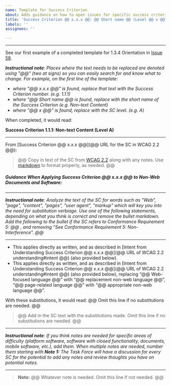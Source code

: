```yaml
---
name: Template for Success Criterion
about: Adds guidance on how to open issues for specific success criteria
title: 'Success Criterion @@ x.x.x @@: @@ Short name @@ (Level @@ x @@)'
labels: ''
assignees: ''

---
```

***
See our first example of a completed template for 1.3.4 Orientation in [Issue 58](https://github.com/w3c/wcag2ict/issues/58).

_**Instructional note**: Places where the text needs to be replaced are denoted using "@@" (two at signs) so you can easily search for and know what to change. For example, on the first line of the template:_
* _where "@@ x.x.x @@" is found, replace that text with the Success Criterion number. (e.g. 1.1.1)_
* _where "@@ Short name @@ is found, replace with the short name of the Success Criterion (e.g. Non-text Content)_
* _where "@@ x @@" is found, replace with the SC level. (e.g. A)_

When completed, it would read: 

**Success Criterion 1.1.1: Non-text Content (Level A)**
***

From [Success Criterion @@ x.x.x @@](@@ URL for the SC in WCAG 2.2 @@):

>@@ Copy in text of the SC from [WCAG 2.2](https://www.w3.org/TR/WCAG22/) along with any notes. Use [markdown](https://docs.github.com/en/get-started/writing-on-github/getting-started-with-writing-and-formatting-on-github/basic-writing-and-formatting-syntax) to format properly, as needed. @@

##### Guidance When Applying Success Criterion @@ x.x.x @@ to Non-Web Documents and Software:

***
_**Instructional note**: Analyze the text of the SC for words such as "Web", "page", "content", "pages", "user agent", "markup" which will key you into the need for substitution verbiage. Use one of the following statements, depending on what you think is correct and remove the bullet markdown. Add the following to the bullet if the SC refers to Conformance Requirement 5: @@ , and removing “See Conformance Requirement 5: Non-Interference”. @@_
***

- This applies directly as written, and as described in [Intent from Understanding Success Criterion @@ x.x.x @@](@@ URL of WCAG 2.2 understanding#intent @@) (also provided below).
- This applies directly as written, and as described in [Intent from Understanding Success Criterion @@ x.x.x @@](@@ URL of WCAG 2.2 understanding#intent @@) (also provided below), replacing “@@ Web-focused language @@” with “@@ replacement non-web language @@”, “@@ page-related language @@” with “@@ appropriate non-web language @@”.

With these substitutions, it would read:  @@ Omit this line if no substitutions are needed. @@

> @@ Add in the SC text with the substitutions made. Omit this line if no substitutions are needed. @@ 

***
_**Instructional note**: If you think notes are needed for specific areas of difficulty (platform software, software with closed functionality, documents, mobile software, etc.), add them.  When multiple notes are needed, number them starting with **Note 1:** The Task Force will have a discussion for every SC for the potential to add any notes and review thoughts you have on potential notes._
***

> **Note:** @@ Whatever note is needed. Omit this line if not needed. @@
